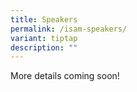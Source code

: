 ```yaml
---
title: Speakers
permalink: /isam-speakers/
variant: tiptap
description: ""
---
```

<p>More details coming soon!</p>